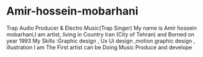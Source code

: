 # Amir-hossein-mobarhani
Trap Audio Producer & Electro Music(Trap Singer)
My name is Amir hossein mobarhani,I am artist, living in Country Iran (City of Tehran) and Borned on year 1993
My Skills :Graphic design , Ux Ui design ,motion graphic design , illustration
I am The First artist can be Doing Music Produce and develope


